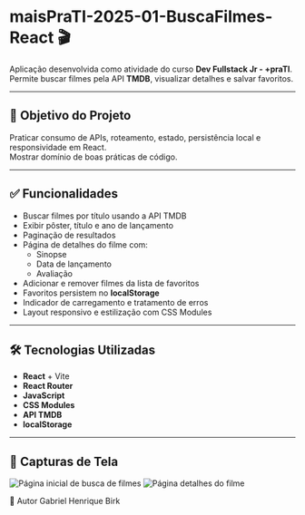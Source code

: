 # maisPraTI-2025-01-BuscaFilmes-React 🎬

Aplicação desenvolvida como atividade do curso **Dev Fullstack Jr - +praTI**.  
Permite buscar filmes pela API **TMDB**, visualizar detalhes e salvar favoritos.

---

## 🎯 Objetivo do Projeto
Praticar consumo de APIs, roteamento, estado, persistência local e responsividade em React.  
Mostrar domínio de boas práticas de código.

---

## ✅ Funcionalidades
- Buscar filmes por título usando a API TMDB
- Exibir pôster, título e ano de lançamento
- Paginação de resultados 
- Página de detalhes do filme com:
  - Sinopse
  - Data de lançamento
  - Avaliação
- Adicionar e remover filmes da lista de favoritos
- Favoritos persistem no **localStorage**
- Indicador de carregamento e tratamento de erros
- Layout responsivo e estilização com CSS Modules

---

## 🛠 Tecnologias Utilizadas
- **React** + Vite
- **React Router**
- **JavaScript**
- **CSS Modules**
- **API TMDB**
- **localStorage**

---

## 📸 Capturas de Tela

![Página inicial de busca de filmes](/tela-inicial.png)
![Página detalhes do filme](/tela-detalhes-filme.png)

👤 Autor
Gabriel Henrique Birk